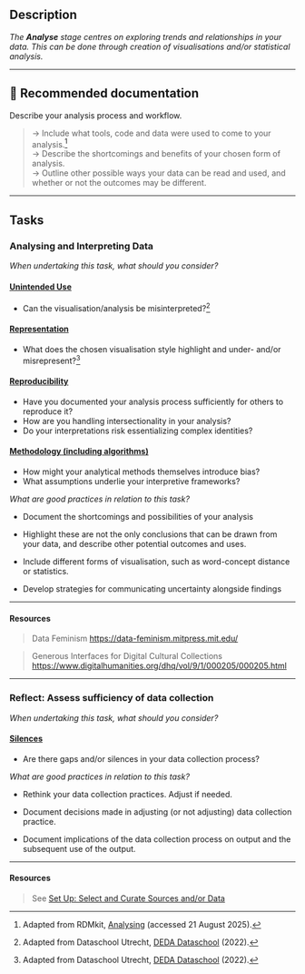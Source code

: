 
## Description
_The **Analyse** stage centres on exploring trends and relationships in your data. This can be done through creation of visualisations and/or statistical analysis._

---

## 📔 Recommended documentation
Describe your analysis process and workflow. <br>
> → Include what tools, code and data were used to come to your analysis.[^1] <br>
> → Describe the shortcomings and benefits of your chosen form of analysis. <br>
> → Outline other possible ways your data can be read and used, and whether or not the outcomes may be different. 

---

## Tasks

### Analysing and Interpreting Data

_When undertaking this task, what should you consider?_

#### [**Unintended Use**](../bias/types/unintended-use.md)

- Can the visualisation/analysis be misinterpreted?[^2]

#### [**Representation**](../bias/types/representation.md)

- What does the chosen visualisation style highlight and under- and/or misrepresent?[^3]

#### [**Reproducibility**](../bias/types/reproducibility.md)

- Have you documented your analysis process sufficiently for others to reproduce it?
- How are you handling intersectionality in your analysis?
- Do your interpretations risk essentializing complex identities?

#### [**Methodology (including algorithms)**](../bias/types/methodology.md)

- How might your analytical methods themselves introduce bias?
- What assumptions underlie your interpretive frameworks?

_What are good practices in relation to this task?_

- Document the shortcomings and possibilities of your analysis

- Highlight these are not the only conclusions that can be drawn from your data, and describe other potential outcomes and uses.

- Include different forms of visualisation, such as word-concept distance or statistics. 

- Develop strategies for communicating uncertainty alongside findings

---

#### Resources
    
> Data Feminism https://data-feminism.mitpress.mit.edu/

> Generous Interfaces for Digital Cultural Collections https://www.digitalhumanities.org/dhq/vol/9/1/000205/000205.html

---

### Reflect: Assess sufficiency of data collection

_When undertaking this task, what should you consider?_

#### [**Silences**](../bias/types/silences.md)

- Are there gaps and/or silences in your data collection process?

_What are good practices in relation to this task?_

- Rethink your data collection practices. Adjust if needed.

- Document decisions made in adjusting (or not adjusting) data collection practice. 

- Document implications of the data collection process on output and the subsequent use of the output.

----

#### Resources
    
> See [Set Up: Select and Curate Sources and/or Data](/lifecycle/collection/#select-and-curate-sources-andor-data)


[^1]: Adapted from RDMkit, [Analysing](https://rdmkit.elixir-europe.org/analysing) (accessed 21 August 2025).
[^2]: Adapted from Dataschool Utrecht, [DEDA Dataschool](https://deda.dataschool.nl/) (2022).
[^3]: Adapted from Dataschool Utrecht, [DEDA Dataschool](https://deda.dataschool.nl/) (2022).